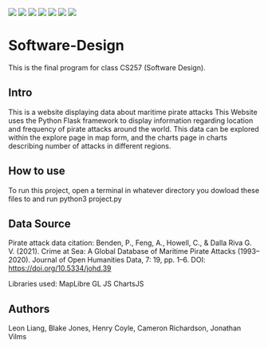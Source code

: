 <img src="https://img.shields.io/badge/Chart%20js-FF6384?style=for-the-badge&logo=chartdotjs&logoColor=white" /> <img src="https://img.shields.io/badge/Flask-000000?style=for-the-badge&logo=flask&logoColor=white" /> <img src="https://img.shields.io/badge/PostgreSQL-316192?style=for-the-badge&logo=postgresql&logoColor=white" /> <img src="https://img.shields.io/badge/HTML5-E34F26?style=for-the-badge&logo=html5&logoColor=white" /> <img src="https://img.shields.io/badge/CSS3-1572B6?style=for-the-badge&logo=css3&logoColor=white" /> <img src="https://img.shields.io/badge/JavaScript-323330?style=for-the-badge&logo=javascript&logoColor=F7DF1E" /> <img src="https://img.shields.io/badge/Python-FFD43B?style=for-the-badge&logo=python&logoColor=blue" />
# Software-Design
This is the final program for class CS257 (Software Design).

## Intro
This is a website displaying data about maritime pirate attacks
This Website uses the Python Flask framework to display information regarding location and frequency of pirate attacks around the world.
This data can be explored within the explore page in map form, and the charts page in charts describing number of attacks in different regions.

## How to use
To run this project, open a terminal in whatever directory you dowload these files to and run python3 project.py

## Data Source
Pirate attack data citation:
Benden, P., Feng, A., Howell, C., & Dalla Riva G. V. (2021). Crime at Sea: A Global Database of Maritime Pirate Attacks (1993–2020). Journal of Open Humanities Data, 7: 19, pp. 1–6. DOI: https://doi.org/10.5334/johd.39

Libraries used:
MapLibre GL JS
ChartsJS

## Authors
Leon Liang,
Blake Jones,
Henry Coyle,
Cameron Richardson,
Jonathan Vilms
